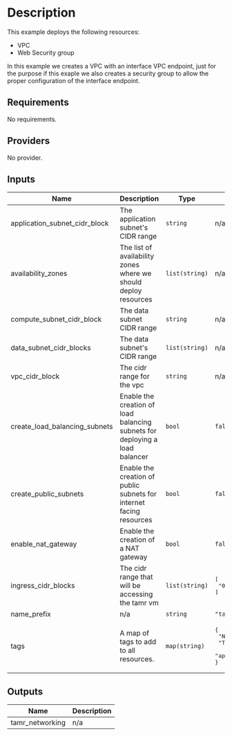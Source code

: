 # Description

This example deploys the following resources:
- VPC
- Web Security group

In this example we creates a VPC with an interface VPC endpoint, just for the purpose if this exaple we also creates a security group to allow the proper configuration of the interface endpoint.

<!-- BEGINNING OF PRE-COMMIT-TERRAFORM DOCS HOOK -->
## Requirements

No requirements.

## Providers

No provider.

## Inputs

| Name | Description | Type | Default | Required |
|------|-------------|------|---------|:--------:|
| application\_subnet\_cidr\_block | The application subnet's CIDR range | `string` | n/a | yes |
| availability\_zones | The list of availability zones where we should deploy resources | `list(string)` | n/a | yes |
| compute\_subnet\_cidr\_block | The data subnet CIDR range | `string` | n/a | yes |
| data\_subnet\_cidr\_blocks | The data subnet's CIDR range | `list(string)` | n/a | yes |
| vpc\_cidr\_block | The cidr range for the vpc | `string` | n/a | yes |
| create\_load\_balancing\_subnets | Enable the creation of load balancing subnets for deploying a load balancer | `bool` | `false` | no |
| create\_public\_subnets | Enable the creation of public subnets for internet facing resources | `bool` | `false` | no |
| enable\_nat\_gateway | Enable the creation of a NAT gateway | `bool` | `false` | no |
| ingress\_cidr\_blocks | The cidr range that will be accessing the tamr vm | `list(string)` | <pre>[<br>  "0.0.0.0/0"<br>]</pre> | no |
| name\_prefix | n/a | `string` | `"tamr-"` | no |
| tags | A map of tags to add to all resources. | `map(string)` | <pre>{<br>  "Name": "tamr-vpc",<br>  "Terraform": "true",<br>  "application": "tamr"<br>}</pre> | no |

## Outputs

| Name | Description |
|------|-------------|
| tamr\_networking | n/a |

<!-- END OF PRE-COMMIT-TERRAFORM DOCS HOOK -->
